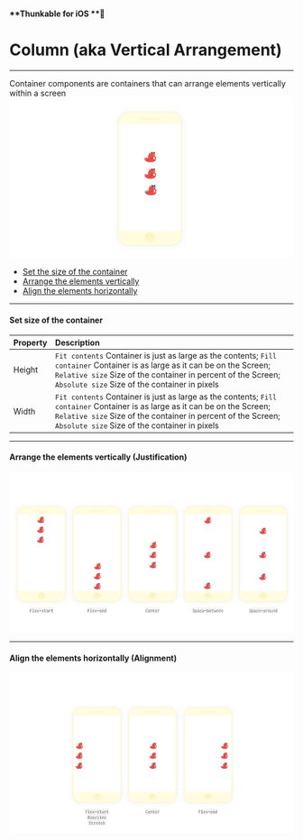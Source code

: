 #### **Thunkable for iOS **

# Column \(aka Vertical Arrangement\)

---

Container components are containers that can arrange elements vertically within a screen![](/assets/column-ios-1.png)

* [Set the size of the container](#set-size-of-the-container)
* [Arrange the elements vertically](#arrange-the-elements-vertically-justification)
* [Align the elements horizontally](#align-the-elements-horizontally-alignment)

---

#### Set size of the container

| Property | Description |
| :--- | :--- |
| Height | `Fit contents` Container is just as large as the contents; `Fill container` Container is as large as it can be on the Screen; `Relative size` Size of the container in percent of the Screen; `Absolute size` Size of the container in pixels |
| Width | `Fit contents` Container is just as large as the contents; `Fill container` Container is as large as it can be on the Screen; `Relative size` Size of the container in percent of the Screen; `Absolute size` Size of the container in pixels |

---

#### Arrange the elements vertically \(Justification\)

![](/assets/column-ios-2.png)

---

#### Align the elements horizontally \(Alignment\)

![](/assets/column-ios-3.png)




